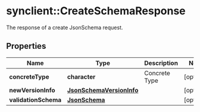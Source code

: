 # synclient::CreateSchemaResponse

The response of a create JsonSchema request.
## Properties
Name | Type | Description | Notes
------------ | ------------- | ------------- | -------------
**concreteType** | **character** | Concrete Type | [optional] 
**newVersionInfo** | [**JsonSchemaVersionInfo**](JsonSchemaVersionInfo.md) |  | [optional] 
**validationSchema** | [**JsonSchema**](JsonSchema.md) |  | [optional] 


